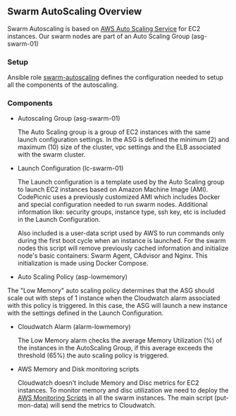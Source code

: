 ## Swarm AutoScaling Overview

Swarm Autoscaling is based on [AWS Auto Scaling Service](https://aws.amazon.com/autoscaling/) for EC2 instances. Our swarm nodes are part of an Auto Scaling Group (asg-swarm-01)

### Setup

Ansible role [swarm-autoscaling](https://github.com/CodePicnic/codepicnic-cloud/tree/master/ansible/roles/swarm-autoscaling/tasks) defines the configuration needed to setup all the components of the autoscaling.

### Components

* Autoscaling Group (asg-swarm-01)
   
  The Auto Scaling group is a group of EC2 instances with the same launch configuration settings. In the ASG is defined the minimum (2) and maximum (10) size of the cluster, vpc settings and the ELB associated with the swarm cluster.

* Launch Configuration (lc-swarm-01)

  The Launch configuration is a template used by the Auto Scaling group to launch EC2 instances based on Amazon Machine Image (AMI). CodePicnic uses a previously customized AMI which includes Docker and special configuration needed to run swarm nodes. Additional information like: security groups, instance type, ssh key, etc is included in the Launch Configuration.

   Also included is a user-data script used by AWS to run commands only during the first boot cycle when an instance is launched. For the swarm nodes this script will remove previously cached information and initialize node's basic containers: Swarm Agent, CAdvisor and Nginx. This initialization is made using Docker Compose.

* Auto Scaling Policy (asp-lowmemory)

The "Low Memory" auto scaling policy determines that the ASG should scale out with steps of 1 instance when the Cloudwatch alarm associated with this policy is triggered.  In this case, the ASG will launch a new instance with the settings defined in the Launch Configuration.

* Cloudwatch Alarm  (alarm-lowmemory)

  The Low Memory alarm checks the average Memory Utilization (%) of the instances in the AutoScaling Group, if this average exceeds the threshold (65%) the auto scaling policy is triggered.

* AWS Memory and Disk monitoring scripts

  Cloudwatch doesn't include Memory and Disc metrics for EC2 instances. To monitor memory and disc utilization we need to deploy the [AWS Monitoring Scripts](http://docs.aws.amazon.com/AmazonCloudWatch/latest/DeveloperGuide/mon-scripts.html) in all the swarm instances. The main script (put-mon-data) will send the metrics to Cloudwatch.
